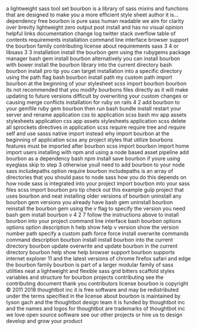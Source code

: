 a lightweight sass tool set bourbon is a library of sass mixins and functions that are designed to make you a more efficient style sheet author it is… dependency free bourbon is pure sass human readable we aim for clarity over brevity lightweight zero output post install and has no visual opinion helpful links documentation change log twitter stack overflow table of contents requirements installation command line interface browser support the bourbon family contributing license about requirements sass 3 4 or libsass 3 3 installation install the bourbon gem using the rubygems package manager bash gem install bourbon alternatively you can install bourbon with bower install the bourbon library into the current directory bash bourbon install pro tip you can target installation into a specific directory using the path flag bash bourbon install path my custom path import bourbon at the beginning of your stylesheet scss import bourbon bourbon its not recommended that you modify bourbons files directly as it will make updating to future versions difficult by overwriting your custom changes or causing merge conflicts installation for ruby on rails 4 2 add bourbon to your gemfile ruby gem bourbon then run bash bundle install restart your server and rename application css to application scss bash mv app assets stylesheets application css app assets stylesheets application scss delete all sprockets directives in application scss require require tree and require self and use sasss native import instead why import bourbon at the beginning of application scss any project styles that utilize bourbons features must be imported after bourbon scss import bourbon import home import users installing with npm and using a node based asset pipeline add bourbon as a dependency bash npm install save bourbon if youre using eyeglass skip to step 3 otherwise youll need to add bourbon to your node sass includepaths option require bourbon includepaths is an array of directories that you should pass to node sass how you do this depends on how node sass is integrated into your project import bourbon into your sass files scss import bourbon pro tip check out this example gulp project that uses bourbon and neat installing older versions of bourbon uninstall any bourbon gem versions you already have bash gem uninstall bourbon reinstall the bourbon gem using the v flag to specify the version you need bash gem install bourbon v 4 2 7 follow the instructions above to install bourbon into your project command line interface bash bourbon options options option description h help show help v version show the version number path specify a custom path force force install overwrite commands command description bourbon install install bourbon into the current directory bourbon update overwrite and update bourbon in the current directory bourbon help show help browser support bourbon supports internet explorer 11 and the latest versions of chrome firefox safari and edge the bourbon family bourbon is part of a larger modular family of sass utilities neat a lightweight and flexible sass grid bitters scaffold styles variables and structure for bourbon projects contributing see the contributing document thank you contributors license bourbon is copyright © 2011 2018 thoughtbot inc it is free software and may be redistributed under the terms specified in the license about bourbon is maintained by tyson gach and the thoughtbot design team it is funded by thoughtbot inc and the names and logos for thoughtbot are trademarks of thoughtbot inc we love open source software see our other projects or hire us to design develop and grow your product